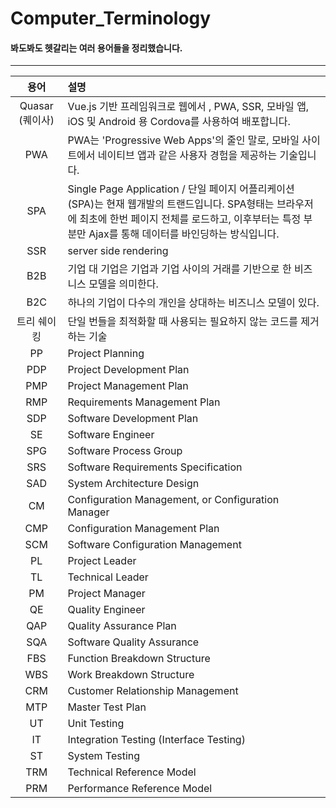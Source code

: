 # Computer_Terminology
#### 봐도봐도 헷갈리는 여러 용어들을 정리했습니다.
___
|용어|설명|
|:---:|:---|
|Quasar (퀘이사)|Vue.js 기반 프레임워크로 웹에서 , PWA, SSR, 모바일 앱, iOS 및 Android 용 Cordova를 사용하여 배포합니다.|
|PWA| PWA는 'Progressive Web Apps'의 줄인 말로, 모바일 사이트에서 네이티브 앱과 같은 사용자 경험을 제공하는 기술입니다.|
|SPA|Single Page Application / 단일 페이지 어플리케이션(SPA)는 현재 웹개발의 트랜드입니다. SPA형태는 브라우저에 최초에 한번 페이지 전체를 로드하고, 이후부터는 특정 부분만 Ajax를 통해 데이터를 바인딩하는 방식입니다.|
|SSR|server side rendering|
|B2B|기업 대 기업은 기업과 기업 사이의 거래를 기반으로 한 비즈니스 모델을 의미한다.|
|B2C|하나의 기업이 다수의 개인을 상대하는 비즈니스 모델이 있다.|
|트리 쉐이킹|단일 번들을 최적화할 때 사용되는 필요하지 않는 코드를 제거하는 기술|
|PP|Project Planning| 
|PDP|Project Development Plan|
|PMP|Project Management Plan|
|RMP|Requirements Management Plan|
|SDP|Software Development Plan|
|SE|Software Engineer|
|SPG|Software Process Group|
|SRS|Software Requirements Specification|
|SAD|System Architecture Design|
|CM|Configuration Management, or Configuration Manager||
|CMP|Configuration Management Plan|
|SCM|Software Configuration Management|
|PL|Project Leader|
|TL|Technical Leader|
|PM|Project Manager |
|QE|Quality Engineer |
|QAP|Quality Assurance Plan|
|SQA|Software Quality Assurance|
|FBS|Function Breakdown Structure|
|WBS|Work Breakdown Structure|
|CRM|Customer Relationship Management|
|MTP|Master Test Plan|
|UT|Unit Testing|
|IT|Integration Testing (Interface Testing)|
|ST|System Testing|
|TRM|Technical Reference Model|
|PRM|Performance Reference Model|
